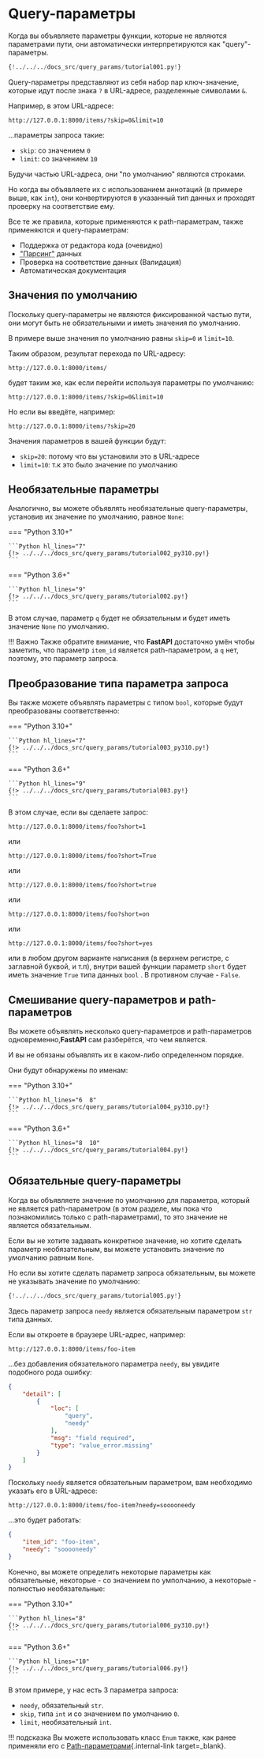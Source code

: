 # Query-параметры

Когда вы объявляете параметры функции, которые не являются параметрами пути,  они автоматически интерпретируются как "query"-параметры.

```Python hl_lines="9"
{!../../../docs_src/query_params/tutorial001.py!}
```

Query-параметры представляют из себя набор пар ключ-значение, которые идут после знака `?` в URL-адресе, разделенные символами `&`.

Например, в этом URL-адресе:

```
http://127.0.0.1:8000/items/?skip=0&limit=10
```

...параметры запроса такие:

* `skip`: со значением `0`
* `limit`: со значением `10`

Будучи частью URL-адреса, они "по умолчанию" являются строками.

Но когда вы объявляете их с использованием аннотаций (в примере выше, как `int`), они конвертируются в указанный тип данных и проходят проверку на соответствие ему.

Все те же правила, которые применяются к path-параметрам, также применяются и query-параметрам:

* Поддержка от редактора кода (очевидно)
* <abbr title="преобразование строки, полученной из HTTP запроса в Python данные">"Парсинг"</abbr> данных
* Проверка на соответствие данных (Валидация)
* Автоматическая документация

## Значения по умолчанию

Поскольку query-параметры не являются фиксированной частью пути, они могут быть не обязательными и иметь значения по умолчанию.

В примере выше значения по умолчанию равны `skip=0` и `limit=10`.

Таким образом, результат перехода по URL-адресу:

```
http://127.0.0.1:8000/items/
```

будет таким же, как если перейти используя параметры по умолчанию:

```
http://127.0.0.1:8000/items/?skip=0&limit=10
```

Но если вы введёте, например:

```
http://127.0.0.1:8000/items/?skip=20
```

Значения параметров в вашей функции будут:

* `skip=20`: потому что вы установили это в URL-адресе
* `limit=10`: т.к это было значение по умолчанию

## Необязательные параметры

Аналогично, вы можете объявлять необязательные query-параметры, установив их значение по умолчанию, равное `None`:

=== "Python 3.10+"

    ```Python hl_lines="7"
    {!> ../../../docs_src/query_params/tutorial002_py310.py!}
    ```

=== "Python 3.6+"

    ```Python hl_lines="9"
    {!> ../../../docs_src/query_params/tutorial002.py!}
    ```

В этом случае, параметр  `q` будет не обязательным и будет иметь значение `None` по умолчанию.

!!! Важно
    Также обратите внимание, что **FastAPI** достаточно умён чтобы заметить, что параметр `item_id` является path-параметром, а `q` нет, поэтому, это параметр запроса.

## Преобразование типа параметра запроса

Вы также можете объявлять параметры с типом `bool`, которые будут преобразованы соответственно:

=== "Python 3.10+"

    ```Python hl_lines="7"
    {!> ../../../docs_src/query_params/tutorial003_py310.py!}
    ```

=== "Python 3.6+"

    ```Python hl_lines="9"
    {!> ../../../docs_src/query_params/tutorial003.py!}
    ```

В этом случае, если вы сделаете запрос:

```
http://127.0.0.1:8000/items/foo?short=1
```

или

```
http://127.0.0.1:8000/items/foo?short=True
```

или

```
http://127.0.0.1:8000/items/foo?short=true
```

или

```
http://127.0.0.1:8000/items/foo?short=on
```

или

```
http://127.0.0.1:8000/items/foo?short=yes
```

или в любом другом варианте написания (в верхнем регистре, с заглавной буквой, и т.п), внутри вашей функции параметр `short` будет иметь значение `True` типа данных `bool` . В противном случае - `False`.


## Смешивание query-параметров и path-параметров

Вы можете объявлять несколько query-параметров и path-параметров одновременно,**FastAPI** сам разберётся, что чем является.

И вы не обязаны объявлять их в каком-либо определенном порядке.

Они будут обнаружены по именам:

=== "Python 3.10+"

    ```Python hl_lines="6  8"
    {!> ../../../docs_src/query_params/tutorial004_py310.py!}
    ```

=== "Python 3.6+"

    ```Python hl_lines="8  10"
    {!> ../../../docs_src/query_params/tutorial004.py!}
    ```

## Обязательные query-параметры

Когда вы объявляете значение по умолчанию для параметра, который не является path-параметром (в этом разделе, мы пока что познакомились только с  path-параметрами), то это значение не является обязательным.

Если вы не хотите задавать конкретное значение, но хотите сделать параметр необязательным, вы можете установить значение по умолчанию равным `None`.

Но если вы хотите сделать параметр запроса обязательным, вы можете не указывать значение по умолчанию:

```Python hl_lines="6-7"
{!../../../docs_src/query_params/tutorial005.py!}
```

Здесь параметр запроса `needy` является обязательным параметром `str` типа данных.

Если вы откроете в браузере URL-адрес, например:

```
http://127.0.0.1:8000/items/foo-item
```

...без добавления обязательного параметра `needy`, вы увидите подобного рода ошибку:

```JSON
{
    "detail": [
        {
            "loc": [
                "query",
                "needy"
            ],
            "msg": "field required",
            "type": "value_error.missing"
        }
    ]
}
```

Поскольку `needy` является обязательным параметром, вам необходимо указать его в URL-адресе:

```
http://127.0.0.1:8000/items/foo-item?needy=sooooneedy
```

...это будет работать:

```JSON
{
    "item_id": "foo-item",
    "needy": "sooooneedy"
}
```

Конечно, вы можете определить некоторые параметры как обязательные, некоторые - со значением по умполчанию, а некоторые - полностью необязательные:

=== "Python 3.10+"

    ```Python hl_lines="8"
    {!> ../../../docs_src/query_params/tutorial006_py310.py!}
    ```

=== "Python 3.6+"

    ```Python hl_lines="10"
    {!> ../../../docs_src/query_params/tutorial006.py!}
    ```

В этом примере, у нас есть 3 параметра запроса:

* `needy`, обязательный `str`.
* `skip`, типа `int` и со значением по умолчанию `0`.
* `limit`, необязательный `int`.

!!! подсказка
    Вы можете использовать класс `Enum` также, как ранее применяли его с [Path-параметрами](path-params.md#predefined-values){.internal-link target=_blank}.

